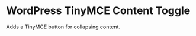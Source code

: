 WordPress TinyMCE Content Toggle
================================

Adds a TinyMCE button for collapsing content.
